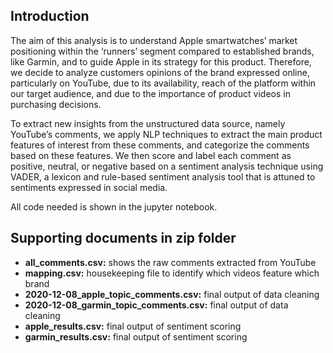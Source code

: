 ## Introduction

The aim of this analysis is to understand Apple smartwatches’ market positioning within the ‘runners’ segment compared to established brands, like Garmin, and to guide Apple in its strategy for this product. Therefore, we decide to analyze customers opinions of the brand expressed online, particularly on YouTube, due to its availability, reach of the platform within our target audience, and due to the importance of product videos in purchasing decisions.

To extract new insights from the unstructured data source, namely YouTube’s comments, we apply NLP techniques to extract the main product features of interest from these comments, and categorize the comments based on these features. We then score and label each comment as positive, neutral, or negative based on a sentiment analysis technique using VADER, a lexicon and rule-based sentiment analysis tool that is attuned to sentiments expressed in social media.

All code needed is shown in the jupyter notebook.

## Supporting documents in zip folder
- **all_comments.csv:** shows the raw comments extracted from YouTube
- **mapping.csv:** housekeeping file to identify which videos feature which brand
- **2020-12-08_apple_topic_comments.csv:** final output of data cleaning 
- **2020-12-08_garmin_topic_comments.csv:** final output of data cleaning 
- **apple_results.csv:** final output of sentiment scoring
- **garmin_results.csv:** final output of sentiment scoring
